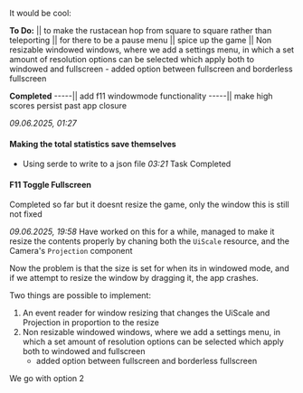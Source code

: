 
It would be cool:

**To Do:**
|| to make the rustacean hop from square to square rather than teleporting
|| for there to be a pause menu
|| spice up the game
|| Non resizable windowed windows, where we add a settings menu, in which a set amount of resolution options can be selected which apply both to windowed and fullscreen
    - added option between fullscreen and borderless fullscreen

**Completed**
-----|| add f11 windowmode functionality
-----|| make high scores persist past app closure

*09.06.2025, 01:27*
#### Making the total statistics save themselves
- Using serde to write to a json file
*03:21* Task Completed

#### F11 Toggle Fullscreen
Completed so far but it doesnt resize the game, only the window
this is still not fixed

*09.06.2025, 19:58*
Have worked on this for a while, managed to make it resize the contents properly by chaning both the `UiScale` resource, and the Camera's `Projection` component

Now the problem is that the size is set for when its in windowed mode, and if we attempt to resize the window by dragging it, the app crashes.

Two things are possible to implement:
1. An event reader for window resizing that changes the UiScale and Projection in proportion to the resize
2. Non resizable windowed windows, where we add a settings menu, in which a set amount of resolution options can be selected which apply both to windowed and fullscreen
    - added option between fullscreen and borderless fullscreen

We go with option 2

